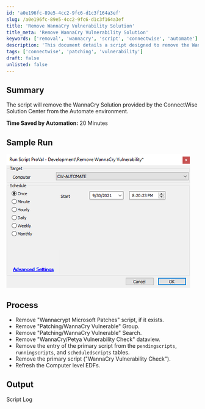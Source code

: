 ```yaml
---
id: 'a0e196fc-89e5-4cc2-9fc6-d1c3f164a3ef'
slug: /a0e196fc-89e5-4cc2-9fc6-d1c3f164a3ef
title: 'Remove WannaCry Vulnerability Solution'
title_meta: 'Remove WannaCry Vulnerability Solution'
keywords: ['removal', 'wannacry', 'script', 'connectwise', 'automate']
description: 'This document details a script designed to remove the WannaCry solution from the ConnectWise Automate environment, including the steps involved and the expected output. The automation process is expected to save approximately 20 minutes of manual effort.'
tags: ['connectwise', 'patching', 'vulnerability']
draft: false
unlisted: false
---
```


## Summary

The script will remove the WannaCry Solution provided by the ConnectWise Solution Center from the Automate environment.

**Time Saved by Automation:** 20 Minutes

## Sample Run

![Sample Run](../../../static/img/Remove-WannaCry-Vulnerability-Solution/image_1.png)

## Process

- Remove "Wannacrypt Microsoft Patches" script, if it exists.
- Remove "Patching/WannaCry Vulnerable" Group.
- Remove "Patching/WannaCry Vulnerable" Search.
- Remove "WannaCry/Petya Vulnerability Check" dataview.
- Remove the entry of the primary script from the `pendingscripts`, `runningscripts`, and `scheduledscripts` tables.
- Remove the primary script ("WannaCry Vulnerability Check").
- Refresh the Computer level EDFs.

## Output

Script Log




